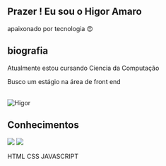 ## Prazer ! Eu sou o Higor Amaro

apaixonado por tecnologia 😍 
## biografia
 Atualmente estou cursando Ciencia da Computação
 
 Busco um estágio na área de front end

<div  style="display:inline_block"><br>
  
  <img alight="right" alt="Higor" src="https://cdn.discordapp.com/attachments/887510228860534787/887510265283874816/perfi.gif">

</div>

## Conhecimentos 
<img src="https://cdn.discordapp.com/attachments/961734780540571728/961741268331954196/1216733.png">
<img src=" https://www.vectorlogo.zone/logos/w3_css/w3_css-ar21.svg ">

HTML CSS JAVASCRIPT 


